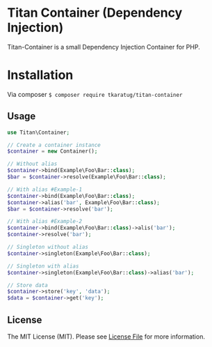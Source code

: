 # Titan Container (Dependency Injection)

Titan-Container is a small Dependency Injection Container for PHP.


# Installation

Via composer
```$ composer require tkaratug/titan-container```

## Usage

```php
use Titan\Container;

// Create a container instance
$container = new Container();

// Without alias
$container->bind(Example\Foo\Bar::class);
$bar = $container->resolve(Example\Foo\Bar::class);

// With alias #Example-1
$container->bind(Example\Foo\Bar::class);
$container->alias('bar', Example\Foo\Bar::class);
$bar = $container->resolve('bar');

// With alias #Example-2
$container->bind(Example\Foo\Bar::class)->alis('bar');
$container->resolve('bar');

// Singleton without alias
$container->singleton(Example\Foo\Bar::class);

// Singleton with alias
$container->singleton(Example\Foo\Bar::class)->alias('bar');

// Store data
$container->store('key', 'data');
$data = $container->get('key');
```

## License

The MIT License (MIT). Please see [License File](https://github.com/tkaratug/titan-container/blob/master/LICENSE) for more information.